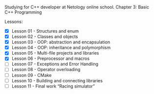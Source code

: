 Studying for C++ developer at Netology online school. 
Chapter 3: Basic C++ Programming

Lessons:
- [x] Lesson 01 - Structures and enum
- [x] Lesson 02 - Classes and objects
- [x] Lesson 03 - OOP: abstraction and encapsulation
- [x] Lesson 04 - OOP: inheritance and polymorphism
- [x] Lesson 05 - Multi-file projects and libraries
- [x] Lesson 06 - Preprocessor and macros
- [ ] Lesson 07 - Exceptions and Error Handling
- [ ] Lesson 08 - Operator overloading
- [ ] Lesson 09 - CMake
- [ ] Lesson 10 - Building and connecting libraries
- [ ] Lesson 11 - Final work “Racing simulator”
